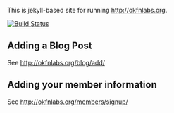 This is jekyll-based site for running <http://okfnlabs.org>.

[![Build Status](https://travis-ci.org/okfn/okfn.github.com.svg)](https://travis-ci.org/okfn/okfn.github.com)

## Adding a Blog Post

See <http://okfnlabs.org/blog/add/>

## Adding your member information

See <http://okfnlabs.org/members/signup/>

